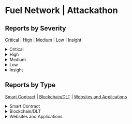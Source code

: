 
# Fuel Network | Attackathon

## Reports by Severity

[Critical](<README.md#critical>) | [High](<README.md#high>) | [Medium](<README.md#medium>) | [Low](<README.md#low>) | [Insight](<README.md#insight>)
<details>
<summary>Critical</summary>

* [Attackathon _ Fuel Network 32965 - [Blockchain_DLT - Critical] Messages to L included even on reverts allows theft from bridge](./Attackathon%20_%20Fuel%20Network%2032965%20-%20%5BBlockchain_DLT%20-%20Critical%5D%20Messages%20to%20L%20included%20even%20on%20reverts%20allows%20theft%20from%20bridge.md)
* [Attackathon _ Fuel Network 33351 - [Smart Contract - Critical] ABI supertraits methods are available externally](./Attackathon%20_%20Fuel%20Network%2033351%20-%20%5BSmart%20Contract%20-%20Critical%5D%20ABI%20supertraits%20methods%20are%20available%20externally.md)
* [Attackathon _ Fuel Network 33519 - [Smart Contract - Critical] Silent Stack overflow on variables between cross-contract calls](./Attackathon%20_%20Fuel%20Network%2033519%20-%20%5BSmart%20Contract%20-%20Critical%5D%20Silent%20Stack%20overflow%20on%20variables%20between%20cross-contract%20calls.md)

</details>
<details>
<summary>High</summary>

* [Attackathon _ Fuel Network 32269 - [Smart Contract - High] Incorrect fuel dce optimization register usage tracking](./Attackathon%20_%20Fuel%20Network%2032269%20-%20%5BSmart%20Contract%20-%20High%5D%20Incorrect%20fuel%20dce%20optimization%20register%20usage%20tracking.md)
* [Attackathon _ Fuel Network 32465 - [Blockchain_DLT - High] Abuse of CCP instruction to do cheap memory clears](./Attackathon%20_%20Fuel%20Network%2032465%20-%20%5BBlockchain_DLT%20-%20High%5D%20Abuse%20of%20CCP%20instruction%20to%20do%20cheap%20memory%20clears.md)
* [Attackathon _ Fuel Network 32696 - [Smart Contract - High] incorrect setting of non_negative value in ceil function in all IFP libs](./Attackathon%20_%20Fuel%20Network%2032696%20-%20%5BSmart%20Contract%20-%20High%5D%20incorrect%20setting%20of%20non_negative%20value%20in%20ceil%20function%20in%20all%20IFP%20libs.md)
* [Attackathon _ Fuel Network 32700 - [Smart Contract - High] double increasing underlying value in ceil function can lead to sendunsend more amounts tofrom users when its called](./Attackathon%20_%20Fuel%20Network%2032700%20-%20%5BSmart%20Contract%20-%20High%5D%20double%20increasing%20underlying%20value%20in%20ceil%20function%20can%20lead%20to%20sendunsend%20more%20amounts%20tofrom%20users%20when%20its%20called.md)
* [Attackathon _ Fuel Network 32706 - [Smart Contract - High] the function subtract in signed libs like Isw did not handle the case when selfvalue is smaller than othervalue value correctly](./Attackathon%20_%20Fuel%20Network%2032706%20-%20%5BSmart%20Contract%20-%20High%5D%20the%20function%20subtract%20in%20signed%20libs%20like%20Isw%20did%20not%20handle%20the%20case%20when%20selfvalue%20is%20smaller%20than%20othervalue%20value%20correctly.md)
* [Attackathon _ Fuel Network 32825 - [Blockchain_DLT - High] Consensus between -bit and -bit system can fail for LDC opcode](./Attackathon%20_%20Fuel%20Network%2032825%20-%20%5BBlockchain_DLT%20-%20High%5D%20Consensus%20between%20-bit%20and%20-bit%20system%20can%20fail%20for%20LDC%20opcode.md)
* [Attackathon _ Fuel Network 32872 - [Smart Contract - High] Incorrect load_store_to_memcopy optimization](./Attackathon%20_%20Fuel%20Network%2032872%20-%20%5BSmart%20Contract%20-%20High%5D%20Incorrect%20load_store_to_memcopy%20optimization.md)
* [Attackathon _ Fuel Network 33039 - [Smart Contract - High] The subtraction function is not correctly implemented for signed integers which can lead to incorrect values being calculated](./Attackathon%20_%20Fuel%20Network%2033039%20-%20%5BSmart%20Contract%20-%20High%5D%20The%20subtraction%20function%20is%20not%20correctly%20implemented%20for%20signed%20integers%20which%20can%20lead%20to%20incorrect%20values%20being%20calculated.md)
* [Attackathon _ Fuel Network 33168 - [Smart Contract - High] Incorrect Sign Determination In Multiply  Divide Operations within IFP Implementations](./Attackathon%20_%20Fuel%20Network%2033168%20-%20%5BSmart%20Contract%20-%20High%5D%20Incorrect%20Sign%20Determination%20In%20Multiply%20%20Divide%20Operations%20within%20IFP%20Implementations.md)
* [Attackathon _ Fuel Network 33175 - [Smart Contract - High] Sway-lib Subtract i Logic Vulnerability](./Attackathon%20_%20Fuel%20Network%2033175%20-%20%5BSmart%20Contract%20-%20High%5D%20Sway-lib%20Subtract%20i%20Logic%20Vulnerability.md)
* [Attackathon _ Fuel Network 33195 - [Smart Contract - High] Incorrect Calculations in Subtraction Functions for Signed Integers](./Attackathon%20_%20Fuel%20Network%2033195%20-%20%5BSmart%20Contract%20-%20High%5D%20Incorrect%20Calculations%20in%20Subtraction%20Functions%20for%20Signed%20Integers.md)
* [Attackathon _ Fuel Network 33227 - [Smart Contract - High] Lack of overflow protection in the pow functions for unsigned integers can lead to a loss of coins when calculating coin amounts](./Attackathon%20_%20Fuel%20Network%2033227%20-%20%5BSmart%20Contract%20-%20High%5D%20Lack%20of%20overflow%20protection%20in%20the%20pow%20functions%20for%20unsigned%20integers%20can%20lead%20to%20a%20loss%20of%20coins%20when%20calculating%20coin%20amounts.md)
* [Attackathon _ Fuel Network 33242 - [Smart Contract - High] Incorrect Implementation of IFP Multiply and Divide Functions](./Attackathon%20_%20Fuel%20Network%2033242%20-%20%5BSmart%20Contract%20-%20High%5D%20Incorrect%20Implementation%20of%20IFP%20Multiply%20and%20Divide%20Functions.md)
* [Attackathon _ Fuel Network 33248 - [Smart Contract - High] Incorrect Implementation of IFP Floor and Ceil Functions](./Attackathon%20_%20Fuel%20Network%2033248%20-%20%5BSmart%20Contract%20-%20High%5D%20Incorrect%20Implementation%20of%20IFP%20Floor%20and%20Ceil%20Functions.md)
* [Attackathon _ Fuel Network 33267 - [Smart Contract - High] Bug in Multiply and Divide function](./Attackathon%20_%20Fuel%20Network%2033267%20-%20%5BSmart%20Contract%20-%20High%5D%20Bug%20in%20Multiply%20and%20Divide%20function.md)
* [Attackathon _ Fuel Network 33331 - [Smart Contract - High] Overflow in Types Less Than u](./Attackathon%20_%20Fuel%20Network%2033331%20-%20%5BSmart%20Contract%20-%20High%5D%20Overflow%20in%20Types%20Less%20Than%20u.md)

</details>
<details>
<summary>Medium</summary>

* [Attackathon _ Fuel Network 32271 - [Blockchain_DLT - Medium] Incorrect state range access helper](./Attackathon%20_%20Fuel%20Network%2032271%20-%20%5BBlockchain_DLT%20-%20Medium%5D%20Incorrect%20state%20range%20access%20helper.md)
* [Attackathon _ Fuel Network 32275 - [Smart Contract - Medium] Various Sway Libs Bugs](./Attackathon%20_%20Fuel%20Network%2032275%20-%20%5BSmart%20Contract%20-%20Medium%5D%20Various%20Sway%20Libs%20Bugs.md)
* [Attackathon _ Fuel Network 32486 - [Blockchain_DLT - Medium] Public RPC node craches via GraphQL API](./Attackathon%20_%20Fuel%20Network%2032486%20-%20%5BBlockchain_DLT%20-%20Medium%5D%20Public%20RPC%20node%20craches%20via%20GraphQL%20API.md)
* [Attackathon _ Fuel Network 32628 - [Blockchain_DLT - Medium] A GraphQL query crashes core process](./Attackathon%20_%20Fuel%20Network%2032628%20-%20%5BBlockchain_DLT%20-%20Medium%5D%20A%20GraphQL%20query%20crashes%20core%20process.md)
* [Attackathon _ Fuel Network 32768 - [Blockchain_DLT - Medium] WDCM and WQCM doesnt respect the fuel-specs](./Attackathon%20_%20Fuel%20Network%2032768%20-%20%5BBlockchain_DLT%20-%20Medium%5D%20WDCM%20and%20WQCM%20doesnt%20respect%20the%20fuel-specs.md)
* [Attackathon _ Fuel Network 32884 - [Smart Contract - Medium] Compilerstd-lib storage collison between variables and StorageMap allows hidden backdoors likely loss of funds](./Attackathon%20_%20Fuel%20Network%2032884%20-%20%5BSmart%20Contract%20-%20Medium%5D%20Compilerstd-lib%20storage%20collison%20between%20variables%20and%20StorageMap%20allows%20hidden%20backdoors%20likely%20loss%20of%20funds.md)
* [Attackathon _ Fuel Network 32886 - [Smart Contract - Medium] Incorrect function purity check](./Attackathon%20_%20Fuel%20Network%2032886%20-%20%5BSmart%20Contract%20-%20Medium%5D%20Incorrect%20function%20purity%20check.md)
* [Attackathon _ Fuel Network 32973 - [Smart Contract - Medium] Impl block dependency overwriting](./Attackathon%20_%20Fuel%20Network%2032973%20-%20%5BSmart%20Contract%20-%20Medium%5D%20Impl%20block%20dependency%20overwriting.md)
* [Attackathon _ Fuel Network 33170 - [Smart Contract - Medium] UFP Exp In Sway-lib Logic Vulnerability](./Attackathon%20_%20Fuel%20Network%2033170%20-%20%5BSmart%20Contract%20-%20Medium%5D%20UFP%20Exp%20In%20Sway-lib%20Logic%20Vulnerability.md)
* [Attackathon _ Fuel Network 33186 - [Smart Contract - Medium] _compute_bytecode_root goes to an infinite loop when bytecode is empty](./Attackathon%20_%20Fuel%20Network%2033186%20-%20%5BSmart%20Contract%20-%20Medium%5D%20_compute_bytecode_root%20goes%20to%20an%20infinite%20loop%20when%20bytecode%20is%20empty.md)
* [Attackathon _ Fuel Network 33193 - [Blockchain_DLT - Medium] Fuel SDKs ABI Decoder Behaves Differently Based On Architecture Of The Machine](./Attackathon%20_%20Fuel%20Network%2033193%20-%20%5BBlockchain_DLT%20-%20Medium%5D%20Fuel%20SDKs%20ABI%20Decoder%20Behaves%20Differently%20Based%20On%20Architecture%20Of%20The%20Machine.md)
* [Attackathon _ Fuel Network 33233 - [Smart Contract - Medium] Incorrect Implementation of Unsigned -bit Fixed Point Fractional Function](./Attackathon%20_%20Fuel%20Network%2033233%20-%20%5BSmart%20Contract%20-%20Medium%5D%20Incorrect%20Implementation%20of%20Unsigned%20-bit%20Fixed%20Point%20Fractional%20Function.md)
* [Attackathon _ Fuel Network 33302 - [Smart Contract - Medium] Exp function does not work correctly](./Attackathon%20_%20Fuel%20Network%2033302%20-%20%5BSmart%20Contract%20-%20Medium%5D%20Exp%20function%20does%20not%20work%20correctly.md)
* [Attackathon _ Fuel Network 33303 - [Smart Contract - Medium] Incorrect sign change](./Attackathon%20_%20Fuel%20Network%2033303%20-%20%5BSmart%20Contract%20-%20Medium%5D%20Incorrect%20sign%20change.md)
* [Attackathon _ Fuel Network 33360 - [Blockchain_DLT - Medium] The typescript SDK has no awareness of to-be-spent transactions causing some transactions to fail or silently get pruned as they are funded with already used UTXOs](./Attackathon%20_%20Fuel%20Network%2033360%20-%20%5BBlockchain_DLT%20-%20Medium%5D%20The%20typescript%20SDK%20has%20no%20awareness%20of%20to-be-spent%20transactions%20causing%20some%20transactions%20to%20fail%20or%20silently%20get%20pruned%20as%20they%20are%20funded%20with%20already%20used%20UTXOs.md)
* [Attackathon _ Fuel Network 33451 - [Smart Contract - Medium] Incorrect code size estimation can bypass protocol security checks leading to loss of user funds](./Attackathon%20_%20Fuel%20Network%2033451%20-%20%5BSmart%20Contract%20-%20Medium%5D%20Incorrect%20code%20size%20estimation%20can%20bypass%20protocol%20security%20checks%20leading%20to%20loss%20of%20user%20funds.md)
* [Attackathon _ Fuel Network 33488 - [Smart Contract - Medium] Insecure implementation of StorageMap could lead to unintended storage overwrite](./Attackathon%20_%20Fuel%20Network%2033488%20-%20%5BSmart%20Contract%20-%20Medium%5D%20Insecure%20implementation%20of%20StorageMap%20could%20lead%20to%20unintended%20storage%20overwrite.md)

</details>
<details>
<summary>Low</summary>

* [Attackathon _ Fuel Network 32270 - [Smart Contract - Low] Inappropriate fuel dce on side affects](./Attackathon%20_%20Fuel%20Network%2032270%20-%20%5BSmart%20Contract%20-%20Low%5D%20Inappropriate%20fuel%20dce%20on%20side%20affects.md)
* [Attackathon _ Fuel Network 32302 - [Smart Contract - Low] Src ContractConfigurables hash collision](./Attackathon%20_%20Fuel%20Network%2032302%20-%20%5BSmart%20Contract%20-%20Low%5D%20Src%20ContractConfigurables%20hash%20collision.md)
* [Attackathon _ Fuel Network 32327 - [Websites and Applications - Low] REVISED Malicious Downtime via missing Input Validation on  Fuel Wallet Browser Extension  Backend GraphQL server](./Attackathon%20_%20Fuel%20Network%2032327%20-%20%5BWebsites%20and%20Applications%20-%20Low%5D%20REVISED%20Malicious%20Downtime%20via%20missing%20Input%20Validation%20on%20%20Fuel%20Wallet%20Browser%20Extension%20%20Backend%20GraphQL%20server.md)
* [Attackathon _ Fuel Network 32388 - [Smart Contract - Low] Buffer overflow in EncodeBufferAppend intrinsic](./Attackathon%20_%20Fuel%20Network%2032388%20-%20%5BSmart%20Contract%20-%20Low%5D%20Buffer%20overflow%20in%20EncodeBufferAppend%20intrinsic.md)
* [Attackathon _ Fuel Network 32390 - [Smart Contract - Low] Unchecked Virtual Immediate Construction Overflows Value Range](./Attackathon%20_%20Fuel%20Network%2032390%20-%20%5BSmart%20Contract%20-%20Low%5D%20Unchecked%20Virtual%20Immediate%20Construction%20Overflows%20Value%20Range.md)
* [Attackathon _ Fuel Network 32438 - [Smart Contract - Low] Unhandled Bailout During AbstractInstructionSet Constant Folding Pass](./Attackathon%20_%20Fuel%20Network%2032438%20-%20%5BSmart%20Contract%20-%20Low%5D%20Unhandled%20Bailout%20During%20AbstractInstructionSet%20Constant%20Folding%20Pass.md)
* [Attackathon _ Fuel Network 32439 - [Smart Contract - Low] Missing Alignment Check During AbstractInstructionSet Constant Folding Pass](./Attackathon%20_%20Fuel%20Network%2032439%20-%20%5BSmart%20Contract%20-%20Low%5D%20Missing%20Alignment%20Check%20During%20AbstractInstructionSet%20Constant%20Folding%20Pass.md)
* [Attackathon _ Fuel Network 32453 - [Smart Contract - Low] Unhandled Side Effect During AbstractInstructionSet Constant Folding](./Attackathon%20_%20Fuel%20Network%2032453%20-%20%5BSmart%20Contract%20-%20Low%5D%20Unhandled%20Side%20Effect%20During%20AbstractInstructionSet%20Constant%20Folding.md)
* [Attackathon _ Fuel Network 32459 - [Websites and Applications - Low] URGENT WEB funds drained using URL path based manipulation and injection an attacker can spoof domains on any important web dapp API call as legitimate domains](./Attackathon%20_%20Fuel%20Network%2032459%20-%20%5BWebsites%20and%20Applications%20-%20Low%5D%20URGENT%20WEB%20funds%20drained%20using%20URL%20path%20based%20manipulation%20and%20injection%20an%20attacker%20can%20spoof%20domains%20on%20any%20important%20web%20dapp%20API%20call%20as%20legitimate%20domains.md)
* [Attackathon _ Fuel Network 32491 - [Smart Contract - Low] Incorrect PushA PopA Mask Calculation](./Attackathon%20_%20Fuel%20Network%2032491%20-%20%5BSmart%20Contract%20-%20Low%5D%20Incorrect%20PushA%20PopA%20Mask%20Calculation.md)
* [Attackathon _ Fuel Network 32537 - [Smart Contract - Low] Different data types can be used when initializing an array which can lead to incorrect values in variables in smart contracts and the Rust SDK](./Attackathon%20_%20Fuel%20Network%2032537%20-%20%5BSmart%20Contract%20-%20Low%5D%20Different%20data%20types%20can%20be%20used%20when%20initializing%20an%20array%20which%20can%20lead%20to%20incorrect%20values%20in%20variables%20in%20smart%20contracts%20and%20the%20Rust%20SDK.md)
* [Attackathon _ Fuel Network 32548 - [Smart Contract - Low] Uncaught Integer Overflow During AbstractInstructionSet Constant Folding](./Attackathon%20_%20Fuel%20Network%2032548%20-%20%5BSmart%20Contract%20-%20Low%5D%20Uncaught%20Integer%20Overflow%20During%20AbstractInstructionSet%20Constant%20Folding.md)
* [Attackathon _ Fuel Network 32612 - [Smart Contract - Low] Lack of slot hashing at adminsw can cause storage collision](./Attackathon%20_%20Fuel%20Network%2032612%20-%20%5BSmart%20Contract%20-%20Low%5D%20Lack%20of%20slot%20hashing%20at%20adminsw%20can%20cause%20storage%20collision.md)
* [Attackathon _ Fuel Network 32673 - [Smart Contract - Low] Missing array length check for non constant evaluable index](./Attackathon%20_%20Fuel%20Network%2032673%20-%20%5BSmart%20Contract%20-%20Low%5D%20Missing%20array%20length%20check%20for%20non%20constant%20evaluable%20index.md)
* [Attackathon _ Fuel Network 32703 - [Smart Contract - Low] Unexpected variable shadowing during ir generation](./Attackathon%20_%20Fuel%20Network%2032703%20-%20%5BSmart%20Contract%20-%20Low%5D%20Unexpected%20variable%20shadowing%20during%20ir%20generation.md)
* [Attackathon _ Fuel Network 32728 - [Smart Contract - Low] Incorrect literal type inference](./Attackathon%20_%20Fuel%20Network%2032728%20-%20%5BSmart%20Contract%20-%20Low%5D%20Incorrect%20literal%20type%20inference.md)
* [Attackathon _ Fuel Network 32730 - [Smart Contract - Low] The Sway compiler currently disallows read access to storage when the call is made within the fallback function](./Attackathon%20_%20Fuel%20Network%2032730%20-%20%5BSmart%20Contract%20-%20Low%5D%20The%20Sway%20compiler%20currently%20disallows%20read%20access%20to%20storage%20when%20the%20call%20is%20made%20within%20the%20fallback%20function.md)
* [Attackathon _ Fuel Network 32786 - [Smart Contract - Low] incorrect set of i bits to  which it should be  bits](./Attackathon%20_%20Fuel%20Network%2032786%20-%20%5BSmart%20Contract%20-%20Low%5D%20incorrect%20set%20of%20i%20bits%20to%20%20which%20it%20should%20be%20%20bits.md)
* [Attackathon _ Fuel Network 32812 - [Smart Contract - Low] Sway-libSRC- Buffer overflow in swap_configurables allows for verifying arbitrary codeconfig loss of funds](./Attackathon%20_%20Fuel%20Network%2032812%20-%20%5BSmart%20Contract%20-%20Low%5D%20Sway-libSRC-%20Buffer%20overflow%20in%20swap_configurables%20allows%20for%20verifying%20arbitrary%20codeconfig%20loss%20of%20funds.md)
* [Attackathon _ Fuel Network 32849 - [Smart Contract - Low] Insufficient array construction element type check](./Attackathon%20_%20Fuel%20Network%2032849%20-%20%5BSmart%20Contract%20-%20Low%5D%20Insufficient%20array%20construction%20element%20type%20check.md)
* [Attackathon _ Fuel Network 32854 - [Smart Contract - Low] Sway-libstd-libcompiler Storage collision between admin lib storage map variables leads to admin takeover loss of funds](./Attackathon%20_%20Fuel%20Network%2032854%20-%20%5BSmart%20Contract%20-%20Low%5D%20Sway-libstd-libcompiler%20Storage%20collision%20between%20admin%20lib%20storage%20map%20variables%20leads%20to%20admin%20takeover%20loss%20of%20funds.md)
* [Attackathon _ Fuel Network 32859 - [Smart Contract - Low] Incorrect argument pointer creation](./Attackathon%20_%20Fuel%20Network%2032859%20-%20%5BSmart%20Contract%20-%20Low%5D%20Incorrect%20argument%20pointer%20creation.md)
* [Attackathon _ Fuel Network 32979 - [Smart Contract - Low] operations with StorageVec incorrectly revert due to the  type size](./Attackathon%20_%20Fuel%20Network%2032979%20-%20%5BSmart%20Contract%20-%20Low%5D%20operations%20with%20StorageVec%20incorrectly%20revert%20due%20to%20the%20%20type%20size.md)
* [Attackathon _ Fuel Network 33045 - [Smart Contract - Low] Compiler Dead Code Elimination inconsistently removes arithmetic checks leading to missing assertions likely loss of funds](./Attackathon%20_%20Fuel%20Network%2033045%20-%20%5BSmart%20Contract%20-%20Low%5D%20Compiler%20Dead%20Code%20Elimination%20inconsistently%20removes%20arithmetic%20checks%20leading%20to%20missing%20assertions%20likely%20loss%20of%20funds.md)
* [Attackathon _ Fuel Network 33239 - [Smart Contract - Low] Incorrect Implementation of IFP Min Functions](./Attackathon%20_%20Fuel%20Network%2033239%20-%20%5BSmart%20Contract%20-%20Low%5D%20Incorrect%20Implementation%20of%20IFP%20Min%20Functions.md)
* [Attackathon _ Fuel Network 33295 - [Smart Contract - Low] Bug in array decoding can lead to critical security vulnerabilities in protocols built on Fuel](./Attackathon%20_%20Fuel%20Network%2033295%20-%20%5BSmart%20Contract%20-%20Low%5D%20Bug%20in%20array%20decoding%20can%20lead%20to%20critical%20security%20vulnerabilities%20in%20protocols%20built%20on%20Fuel.md)
* [Attackathon _ Fuel Network 33346 - [Blockchain_DLT - Low] Incorrect error handling when executing block can cause network shutdown by hanging the poa service of network nodes halting block production](./Attackathon%20_%20Fuel%20Network%2033346%20-%20%5BBlockchain_DLT%20-%20Low%5D%20Incorrect%20error%20handling%20when%20executing%20block%20can%20cause%20network%20shutdown%20by%20hanging%20the%20poa%20service%20of%20network%20nodes%20halting%20block%20production.md)
* [Attackathon _ Fuel Network 33433 - [Smart Contract - Low] Self-append in Bytes data structure causes memory corruption leading to potential DOS attacks](./Attackathon%20_%20Fuel%20Network%2033433%20-%20%5BSmart%20Contract%20-%20Low%5D%20Self-append%20in%20Bytes%20data%20structure%20causes%20memory%20corruption%20leading%20to%20potential%20DOS%20attacks.md)

</details>
<details>
<summary>Insight</summary>

* [Attackathon _ Fuel Network 32276 - [Smart Contract - Insight] wrong implementation in gt and lt functions in IFP libs](./Attackathon%20_%20Fuel%20Network%2032276%20-%20%5BSmart%20Contract%20-%20Insight%5D%20wrong%20implementation%20in%20gt%20and%20lt%20functions%20in%20IFP%20libs.md)
* [Attackathon _ Fuel Network 32291 - [Blockchain_DLT - Insight] Profiling is incorrect for dependent gas costs](./Attackathon%20_%20Fuel%20Network%2032291%20-%20%5BBlockchain_DLT%20-%20Insight%5D%20Profiling%20is%20incorrect%20for%20dependent%20gas%20costs.md)
* [Attackathon _ Fuel Network 32314 - [Smart Contract - Insight] Missing _disableInitializers in FuelERCGatewayV contract](./Attackathon%20_%20Fuel%20Network%2032314%20-%20%5BSmart%20Contract%20-%20Insight%5D%20Missing%20_disableInitializers%20in%20FuelERCGatewayV%20contract.md)
* [Attackathon _ Fuel Network 32378 - [Smart Contract - Insight] Missing Zero-Check for Recipient Address in withdraw Function](./Attackathon%20_%20Fuel%20Network%2032378%20-%20%5BSmart%20Contract%20-%20Insight%5D%20Missing%20Zero-Check%20for%20Recipient%20Address%20in%20withdraw%20Function.md)
* [Attackathon _ Fuel Network 32412 - [Smart Contract - Insight] the IFP divide functions does not have check to](./Attackathon%20_%20Fuel%20Network%2032412%20-%20%5BSmart%20Contract%20-%20Insight%5D%20the%20IFP%20divide%20functions%20does%20not%20have%20check%20to.md)
* [Attackathon _ Fuel Network 32536 - [Smart Contract - Insight] The control flow graph is incorrectly constructed for the return path analysis which leads to an incorrect return path analysis](./Attackathon%20_%20Fuel%20Network%2032536%20-%20%5BSmart%20Contract%20-%20Insight%5D%20The%20control%20flow%20graph%20is%20incorrectly%20constructed%20for%20the%20return%20path%20analysis%20which%20leads%20to%20an%20incorrect%20return%20path%20analysis.md)
* [Attackathon _ Fuel Network 32695 - [Blockchain_DLT - Insight] increasing processing for public nodes with rpc](./Attackathon%20_%20Fuel%20Network%2032695%20-%20%5BBlockchain_DLT%20-%20Insight%5D%20increasing%20processing%20for%20public%20nodes%20with%20rpc.md)
* [Attackathon _ Fuel Network 32835 - [Smart Contract - Insight] sway compiler doesnt prevent function selector collisions](./Attackathon%20_%20Fuel%20Network%2032835%20-%20%5BSmart%20Contract%20-%20Insight%5D%20sway%20compiler%20doesnt%20prevent%20function%20selector%20collisions.md)
* [Attackathon _ Fuel Network 32860 - [Blockchain_DLT - Insight] Resource Abuse CCP instruction is loading the contract into memory before charging GAS](./Attackathon%20_%20Fuel%20Network%2032860%20-%20%5BBlockchain_DLT%20-%20Insight%5D%20Resource%20Abuse%20CCP%20instruction%20is%20loading%20the%20contract%20into%20memory%20before%20charging%20GAS.md)
* [Attackathon _ Fuel Network 32924 - [Smart Contract - Insight] sways legacy storage namespacing is broken and leads to collisions](./Attackathon%20_%20Fuel%20Network%2032924%20-%20%5BSmart%20Contract%20-%20Insight%5D%20sways%20legacy%20storage%20namespacing%20is%20broken%20and%20leads%20to%20collisions.md)
* [Attackathon _ Fuel Network 32935 - [Smart Contract - Insight] Insufficient trait duplication check](./Attackathon%20_%20Fuel%20Network%2032935%20-%20%5BSmart%20Contract%20-%20Insight%5D%20Insufficient%20trait%20duplication%20check.md)
* [Attackathon _ Fuel Network 32937 - [Smart Contract - Insight] Fallback function can be directly called with arguments as a named function](./Attackathon%20_%20Fuel%20Network%2032937%20-%20%5BSmart%20Contract%20-%20Insight%5D%20Fallback%20function%20can%20be%20directly%20called%20with%20arguments%20as%20a%20named%20function.md)
* [Attackathon _ Fuel Network 32938 - [Smart Contract - Insight] Insufficient declaration shadowing check](./Attackathon%20_%20Fuel%20Network%2032938%20-%20%5BSmart%20Contract%20-%20Insight%5D%20Insufficient%20declaration%20shadowing%20check.md)
* [Attackathon _ Fuel Network 32978 - [Blockchain_DLT - Insight] isolating the node from the networkcausing OOM by resource exhaust](./Attackathon%20_%20Fuel%20Network%2032978%20-%20%5BBlockchain_DLT%20-%20Insight%5D%20isolating%20the%20node%20from%20the%20networkcausing%20OOM%20by%20resource%20exhaust.md)
* [Attackathon _ Fuel Network 32987 - [Blockchain_DLT - Insight] Sending a message with ETH and data to the FuelMessagePortal does not increase the balance on the L and users can not move the funds](./Attackathon%20_%20Fuel%20Network%2032987%20-%20%5BBlockchain_DLT%20-%20Insight%5D%20Sending%20a%20message%20with%20ETH%20and%20data%20to%20the%20FuelMessagePortal%20does%20not%20increase%20the%20balance%20on%20the%20L%20and%20users%20can%20not%20move%20the%20funds.md)
* [Attackathon _ Fuel Network 33101 - [Smart Contract - Insight] Associated functions that were implemented for tuples or arrays cannot be called](./Attackathon%20_%20Fuel%20Network%2033101%20-%20%5BSmart%20Contract%20-%20Insight%5D%20Associated%20functions%20that%20were%20implemented%20for%20tuples%20or%20arrays%20cannot%20be%20called.md)
* [Attackathon _ Fuel Network 33139 - [Smart Contract - Insight] Unreachable panic in sway compiler when parsing malicious cfg in contract](./Attackathon%20_%20Fuel%20Network%2033139%20-%20%5BSmart%20Contract%20-%20Insight%5D%20Unreachable%20panic%20in%20sway%20compiler%20when%20parsing%20malicious%20cfg%20in%20contract.md)
* [Attackathon _ Fuel Network 33140 - [Smart Contract - Insight] Sway compiler crash when compile malicious contract with error const](./Attackathon%20_%20Fuel%20Network%2033140%20-%20%5BSmart%20Contract%20-%20Insight%5D%20Sway%20compiler%20crash%20when%20compile%20malicious%20contract%20with%20error%20const.md)
* [Attackathon _ Fuel Network 33171 - [Smart Contract - Insight] panic on unwrapping in decl_to_type_info](./Attackathon%20_%20Fuel%20Network%2033171%20-%20%5BSmart%20Contract%20-%20Insight%5D%20panic%20on%20unwrapping%20in%20decl_to_type_info.md)
* [Attackathon _ Fuel Network 33172 - [Smart Contract - Insight] OOB in type_check_analyze of ImplTrait](./Attackathon%20_%20Fuel%20Network%2033172%20-%20%5BSmart%20Contract%20-%20Insight%5D%20OOB%20in%20type_check_analyze%20of%20ImplTrait.md)
* [Attackathon _ Fuel Network 33181 - [Smart Contract - Insight] users messages might encode incorrect data when they call deposit function on L erc bridge before the assetIssuerID is set](./Attackathon%20_%20Fuel%20Network%2033181%20-%20%5BSmart%20Contract%20-%20Insight%5D%20users%20messages%20might%20encode%20incorrect%20data%20when%20they%20call%20deposit%20function%20on%20L%20erc%20bridge%20before%20the%20assetIssuerID%20is%20set.md)
* [Attackathon _ Fuel Network 33191 - [Smart Contract - Insight] Sway Formatting Behaves Differently Based On Architecture Of The Machine](./Attackathon%20_%20Fuel%20Network%2033191%20-%20%5BSmart%20Contract%20-%20Insight%5D%20Sway%20Formatting%20Behaves%20Differently%20Based%20On%20Architecture%20Of%20The%20Machine.md)
* [Attackathon _ Fuel Network 33203 - [Smart Contract - Insight] function inlining doesnt consider asm blocks instr count which leads to bloating contract size](./Attackathon%20_%20Fuel%20Network%2033203%20-%20%5BSmart%20Contract%20-%20Insight%5D%20function%20inlining%20doesnt%20consider%20asm%20blocks%20instr%20count%20which%20leads%20to%20bloating%20contract%20size.md)
* [Attackathon _ Fuel Network 33207 - [Smart Contract - Insight] users created message when withdrawing from L-L is not possible to execute on L if the assetIssuerID got changed](./Attackathon%20_%20Fuel%20Network%2033207%20-%20%5BSmart%20Contract%20-%20Insight%5D%20users%20created%20message%20when%20withdrawing%20from%20L-L%20is%20not%20possible%20to%20execute%20on%20L%20if%20the%20assetIssuerID%20got%20changed.md)
* [Attackathon _ Fuel Network 33240 - [Smart Contract - Insight] Incorrect Bitness in IFP Types](./Attackathon%20_%20Fuel%20Network%2033240%20-%20%5BSmart%20Contract%20-%20Insight%5D%20Incorrect%20Bitness%20in%20IFP%20Types.md)
* [Attackathon _ Fuel Network 33286 - [Smart Contract - Insight] panic on unwrapping in type_check_trait_implementation](./Attackathon%20_%20Fuel%20Network%2033286%20-%20%5BSmart%20Contract%20-%20Insight%5D%20panic%20on%20unwrapping%20in%20type_check_trait_implementation.md)
* [Attackathon _ Fuel Network 33401 - [Smart Contract - Insight] insight compiler crash - trait dummy method was not properly replaced](./Attackathon%20_%20Fuel%20Network%2033401%20-%20%5BSmart%20Contract%20-%20Insight%5D%20insight%20compiler%20crash%20-%20trait%20dummy%20method%20was%20not%20properly%20replaced.md)
* [Attackathon _ Fuel Network 33407 - [Smart Contract - Insight] Missing Zero-Check for to  Address in withdraw Function](./Attackathon%20_%20Fuel%20Network%2033407%20-%20%5BSmart%20Contract%20-%20Insight%5D%20Missing%20Zero-Check%20for%20to%20%20Address%20in%20withdraw%20Function.md)
* [Attackathon _ Fuel Network 33444 - [Smart Contract - Insight] Sway compiler crash for access out-of-bound memory in intrinsic function arguments check during semantic analysis](./Attackathon%20_%20Fuel%20Network%2033444%20-%20%5BSmart%20Contract%20-%20Insight%5D%20Sway%20compiler%20crash%20for%20access%20out-of-bound%20memory%20in%20intrinsic%20function%20arguments%20check%20during%20semantic%20analysis.md)
* [Attackathon _ Fuel Network 33450 - [Blockchain_DLT - Insight] fuel_gas_price_algorithm AlgorithmV may panic](./Attackathon%20_%20Fuel%20Network%2033450%20-%20%5BBlockchain_DLT%20-%20Insight%5D%20fuel_gas_price_algorithm%20AlgorithmV%20may%20panic.md)
* [Attackathon _ Fuel Network 33487 - [Smart Contract - Insight] Flags Do Not Affect Types Less Than u](./Attackathon%20_%20Fuel%20Network%2033487%20-%20%5BSmart%20Contract%20-%20Insight%5D%20Flags%20Do%20Not%20Affect%20Types%20Less%20Than%20u.md)

</details>

## Reports by Type

[Smart Contract](<README.md#smart-contract>) | [Blockchain/DLT](<README.md#blockchain-dlt>) | [Websites and Applications](<README.md#websites-and-applications>)
<details>
<summary>Smart Contract</summary>

* [Attackathon _ Fuel Network 32269 - [Smart Contract - High] Incorrect fuel dce optimization register usage tracking](./Attackathon%20_%20Fuel%20Network%2032269%20-%20%5BSmart%20Contract%20-%20High%5D%20Incorrect%20fuel%20dce%20optimization%20register%20usage%20tracking.md)
* [Attackathon _ Fuel Network 32270 - [Smart Contract - Low] Inappropriate fuel dce on side affects](./Attackathon%20_%20Fuel%20Network%2032270%20-%20%5BSmart%20Contract%20-%20Low%5D%20Inappropriate%20fuel%20dce%20on%20side%20affects.md)
* [Attackathon _ Fuel Network 32275 - [Smart Contract - Medium] Various Sway Libs Bugs](./Attackathon%20_%20Fuel%20Network%2032275%20-%20%5BSmart%20Contract%20-%20Medium%5D%20Various%20Sway%20Libs%20Bugs.md)
* [Attackathon _ Fuel Network 32276 - [Smart Contract - Insight] wrong implementation in gt and lt functions in IFP libs](./Attackathon%20_%20Fuel%20Network%2032276%20-%20%5BSmart%20Contract%20-%20Insight%5D%20wrong%20implementation%20in%20gt%20and%20lt%20functions%20in%20IFP%20libs.md)
* [Attackathon _ Fuel Network 32302 - [Smart Contract - Low] Src ContractConfigurables hash collision](./Attackathon%20_%20Fuel%20Network%2032302%20-%20%5BSmart%20Contract%20-%20Low%5D%20Src%20ContractConfigurables%20hash%20collision.md)
* [Attackathon _ Fuel Network 32314 - [Smart Contract - Insight] Missing _disableInitializers in FuelERCGatewayV contract](./Attackathon%20_%20Fuel%20Network%2032314%20-%20%5BSmart%20Contract%20-%20Insight%5D%20Missing%20_disableInitializers%20in%20FuelERCGatewayV%20contract.md)
* [Attackathon _ Fuel Network 32378 - [Smart Contract - Insight] Missing Zero-Check for Recipient Address in withdraw Function](./Attackathon%20_%20Fuel%20Network%2032378%20-%20%5BSmart%20Contract%20-%20Insight%5D%20Missing%20Zero-Check%20for%20Recipient%20Address%20in%20withdraw%20Function.md)
* [Attackathon _ Fuel Network 32388 - [Smart Contract - Low] Buffer overflow in EncodeBufferAppend intrinsic](./Attackathon%20_%20Fuel%20Network%2032388%20-%20%5BSmart%20Contract%20-%20Low%5D%20Buffer%20overflow%20in%20EncodeBufferAppend%20intrinsic.md)
* [Attackathon _ Fuel Network 32390 - [Smart Contract - Low] Unchecked Virtual Immediate Construction Overflows Value Range](./Attackathon%20_%20Fuel%20Network%2032390%20-%20%5BSmart%20Contract%20-%20Low%5D%20Unchecked%20Virtual%20Immediate%20Construction%20Overflows%20Value%20Range.md)
* [Attackathon _ Fuel Network 32412 - [Smart Contract - Insight] the IFP divide functions does not have check to](./Attackathon%20_%20Fuel%20Network%2032412%20-%20%5BSmart%20Contract%20-%20Insight%5D%20the%20IFP%20divide%20functions%20does%20not%20have%20check%20to.md)
* [Attackathon _ Fuel Network 32438 - [Smart Contract - Low] Unhandled Bailout During AbstractInstructionSet Constant Folding Pass](./Attackathon%20_%20Fuel%20Network%2032438%20-%20%5BSmart%20Contract%20-%20Low%5D%20Unhandled%20Bailout%20During%20AbstractInstructionSet%20Constant%20Folding%20Pass.md)
* [Attackathon _ Fuel Network 32439 - [Smart Contract - Low] Missing Alignment Check During AbstractInstructionSet Constant Folding Pass](./Attackathon%20_%20Fuel%20Network%2032439%20-%20%5BSmart%20Contract%20-%20Low%5D%20Missing%20Alignment%20Check%20During%20AbstractInstructionSet%20Constant%20Folding%20Pass.md)
* [Attackathon _ Fuel Network 32453 - [Smart Contract - Low] Unhandled Side Effect During AbstractInstructionSet Constant Folding](./Attackathon%20_%20Fuel%20Network%2032453%20-%20%5BSmart%20Contract%20-%20Low%5D%20Unhandled%20Side%20Effect%20During%20AbstractInstructionSet%20Constant%20Folding.md)
* [Attackathon _ Fuel Network 32491 - [Smart Contract - Low] Incorrect PushA PopA Mask Calculation](./Attackathon%20_%20Fuel%20Network%2032491%20-%20%5BSmart%20Contract%20-%20Low%5D%20Incorrect%20PushA%20PopA%20Mask%20Calculation.md)
* [Attackathon _ Fuel Network 32536 - [Smart Contract - Insight] The control flow graph is incorrectly constructed for the return path analysis which leads to an incorrect return path analysis](./Attackathon%20_%20Fuel%20Network%2032536%20-%20%5BSmart%20Contract%20-%20Insight%5D%20The%20control%20flow%20graph%20is%20incorrectly%20constructed%20for%20the%20return%20path%20analysis%20which%20leads%20to%20an%20incorrect%20return%20path%20analysis.md)
* [Attackathon _ Fuel Network 32537 - [Smart Contract - Low] Different data types can be used when initializing an array which can lead to incorrect values in variables in smart contracts and the Rust SDK](./Attackathon%20_%20Fuel%20Network%2032537%20-%20%5BSmart%20Contract%20-%20Low%5D%20Different%20data%20types%20can%20be%20used%20when%20initializing%20an%20array%20which%20can%20lead%20to%20incorrect%20values%20in%20variables%20in%20smart%20contracts%20and%20the%20Rust%20SDK.md)
* [Attackathon _ Fuel Network 32548 - [Smart Contract - Low] Uncaught Integer Overflow During AbstractInstructionSet Constant Folding](./Attackathon%20_%20Fuel%20Network%2032548%20-%20%5BSmart%20Contract%20-%20Low%5D%20Uncaught%20Integer%20Overflow%20During%20AbstractInstructionSet%20Constant%20Folding.md)
* [Attackathon _ Fuel Network 32612 - [Smart Contract - Low] Lack of slot hashing at adminsw can cause storage collision](./Attackathon%20_%20Fuel%20Network%2032612%20-%20%5BSmart%20Contract%20-%20Low%5D%20Lack%20of%20slot%20hashing%20at%20adminsw%20can%20cause%20storage%20collision.md)
* [Attackathon _ Fuel Network 32673 - [Smart Contract - Low] Missing array length check for non constant evaluable index](./Attackathon%20_%20Fuel%20Network%2032673%20-%20%5BSmart%20Contract%20-%20Low%5D%20Missing%20array%20length%20check%20for%20non%20constant%20evaluable%20index.md)
* [Attackathon _ Fuel Network 32696 - [Smart Contract - High] incorrect setting of non_negative value in ceil function in all IFP libs](./Attackathon%20_%20Fuel%20Network%2032696%20-%20%5BSmart%20Contract%20-%20High%5D%20incorrect%20setting%20of%20non_negative%20value%20in%20ceil%20function%20in%20all%20IFP%20libs.md)
* [Attackathon _ Fuel Network 32700 - [Smart Contract - High] double increasing underlying value in ceil function can lead to sendunsend more amounts tofrom users when its called](./Attackathon%20_%20Fuel%20Network%2032700%20-%20%5BSmart%20Contract%20-%20High%5D%20double%20increasing%20underlying%20value%20in%20ceil%20function%20can%20lead%20to%20sendunsend%20more%20amounts%20tofrom%20users%20when%20its%20called.md)
* [Attackathon _ Fuel Network 32703 - [Smart Contract - Low] Unexpected variable shadowing during ir generation](./Attackathon%20_%20Fuel%20Network%2032703%20-%20%5BSmart%20Contract%20-%20Low%5D%20Unexpected%20variable%20shadowing%20during%20ir%20generation.md)
* [Attackathon _ Fuel Network 32706 - [Smart Contract - High] the function subtract in signed libs like Isw did not handle the case when selfvalue is smaller than othervalue value correctly](./Attackathon%20_%20Fuel%20Network%2032706%20-%20%5BSmart%20Contract%20-%20High%5D%20the%20function%20subtract%20in%20signed%20libs%20like%20Isw%20did%20not%20handle%20the%20case%20when%20selfvalue%20is%20smaller%20than%20othervalue%20value%20correctly.md)
* [Attackathon _ Fuel Network 32728 - [Smart Contract - Low] Incorrect literal type inference](./Attackathon%20_%20Fuel%20Network%2032728%20-%20%5BSmart%20Contract%20-%20Low%5D%20Incorrect%20literal%20type%20inference.md)
* [Attackathon _ Fuel Network 32730 - [Smart Contract - Low] The Sway compiler currently disallows read access to storage when the call is made within the fallback function](./Attackathon%20_%20Fuel%20Network%2032730%20-%20%5BSmart%20Contract%20-%20Low%5D%20The%20Sway%20compiler%20currently%20disallows%20read%20access%20to%20storage%20when%20the%20call%20is%20made%20within%20the%20fallback%20function.md)
* [Attackathon _ Fuel Network 32786 - [Smart Contract - Low] incorrect set of i bits to  which it should be  bits](./Attackathon%20_%20Fuel%20Network%2032786%20-%20%5BSmart%20Contract%20-%20Low%5D%20incorrect%20set%20of%20i%20bits%20to%20%20which%20it%20should%20be%20%20bits.md)
* [Attackathon _ Fuel Network 32812 - [Smart Contract - Low] Sway-libSRC- Buffer overflow in swap_configurables allows for verifying arbitrary codeconfig loss of funds](./Attackathon%20_%20Fuel%20Network%2032812%20-%20%5BSmart%20Contract%20-%20Low%5D%20Sway-libSRC-%20Buffer%20overflow%20in%20swap_configurables%20allows%20for%20verifying%20arbitrary%20codeconfig%20loss%20of%20funds.md)
* [Attackathon _ Fuel Network 32835 - [Smart Contract - Insight] sway compiler doesnt prevent function selector collisions](./Attackathon%20_%20Fuel%20Network%2032835%20-%20%5BSmart%20Contract%20-%20Insight%5D%20sway%20compiler%20doesnt%20prevent%20function%20selector%20collisions.md)
* [Attackathon _ Fuel Network 32849 - [Smart Contract - Low] Insufficient array construction element type check](./Attackathon%20_%20Fuel%20Network%2032849%20-%20%5BSmart%20Contract%20-%20Low%5D%20Insufficient%20array%20construction%20element%20type%20check.md)
* [Attackathon _ Fuel Network 32854 - [Smart Contract - Low] Sway-libstd-libcompiler Storage collision between admin lib storage map variables leads to admin takeover loss of funds](./Attackathon%20_%20Fuel%20Network%2032854%20-%20%5BSmart%20Contract%20-%20Low%5D%20Sway-libstd-libcompiler%20Storage%20collision%20between%20admin%20lib%20storage%20map%20variables%20leads%20to%20admin%20takeover%20loss%20of%20funds.md)
* [Attackathon _ Fuel Network 32859 - [Smart Contract - Low] Incorrect argument pointer creation](./Attackathon%20_%20Fuel%20Network%2032859%20-%20%5BSmart%20Contract%20-%20Low%5D%20Incorrect%20argument%20pointer%20creation.md)
* [Attackathon _ Fuel Network 32872 - [Smart Contract - High] Incorrect load_store_to_memcopy optimization](./Attackathon%20_%20Fuel%20Network%2032872%20-%20%5BSmart%20Contract%20-%20High%5D%20Incorrect%20load_store_to_memcopy%20optimization.md)
* [Attackathon _ Fuel Network 32884 - [Smart Contract - Medium] Compilerstd-lib storage collison between variables and StorageMap allows hidden backdoors likely loss of funds](./Attackathon%20_%20Fuel%20Network%2032884%20-%20%5BSmart%20Contract%20-%20Medium%5D%20Compilerstd-lib%20storage%20collison%20between%20variables%20and%20StorageMap%20allows%20hidden%20backdoors%20likely%20loss%20of%20funds.md)
* [Attackathon _ Fuel Network 32886 - [Smart Contract - Medium] Incorrect function purity check](./Attackathon%20_%20Fuel%20Network%2032886%20-%20%5BSmart%20Contract%20-%20Medium%5D%20Incorrect%20function%20purity%20check.md)
* [Attackathon _ Fuel Network 32924 - [Smart Contract - Insight] sways legacy storage namespacing is broken and leads to collisions](./Attackathon%20_%20Fuel%20Network%2032924%20-%20%5BSmart%20Contract%20-%20Insight%5D%20sways%20legacy%20storage%20namespacing%20is%20broken%20and%20leads%20to%20collisions.md)
* [Attackathon _ Fuel Network 32935 - [Smart Contract - Insight] Insufficient trait duplication check](./Attackathon%20_%20Fuel%20Network%2032935%20-%20%5BSmart%20Contract%20-%20Insight%5D%20Insufficient%20trait%20duplication%20check.md)
* [Attackathon _ Fuel Network 32937 - [Smart Contract - Insight] Fallback function can be directly called with arguments as a named function](./Attackathon%20_%20Fuel%20Network%2032937%20-%20%5BSmart%20Contract%20-%20Insight%5D%20Fallback%20function%20can%20be%20directly%20called%20with%20arguments%20as%20a%20named%20function.md)
* [Attackathon _ Fuel Network 32938 - [Smart Contract - Insight] Insufficient declaration shadowing check](./Attackathon%20_%20Fuel%20Network%2032938%20-%20%5BSmart%20Contract%20-%20Insight%5D%20Insufficient%20declaration%20shadowing%20check.md)
* [Attackathon _ Fuel Network 32973 - [Smart Contract - Medium] Impl block dependency overwriting](./Attackathon%20_%20Fuel%20Network%2032973%20-%20%5BSmart%20Contract%20-%20Medium%5D%20Impl%20block%20dependency%20overwriting.md)
* [Attackathon _ Fuel Network 32979 - [Smart Contract - Low] operations with StorageVec incorrectly revert due to the  type size](./Attackathon%20_%20Fuel%20Network%2032979%20-%20%5BSmart%20Contract%20-%20Low%5D%20operations%20with%20StorageVec%20incorrectly%20revert%20due%20to%20the%20%20type%20size.md)
* [Attackathon _ Fuel Network 33039 - [Smart Contract - High] The subtraction function is not correctly implemented for signed integers which can lead to incorrect values being calculated](./Attackathon%20_%20Fuel%20Network%2033039%20-%20%5BSmart%20Contract%20-%20High%5D%20The%20subtraction%20function%20is%20not%20correctly%20implemented%20for%20signed%20integers%20which%20can%20lead%20to%20incorrect%20values%20being%20calculated.md)
* [Attackathon _ Fuel Network 33045 - [Smart Contract - Low] Compiler Dead Code Elimination inconsistently removes arithmetic checks leading to missing assertions likely loss of funds](./Attackathon%20_%20Fuel%20Network%2033045%20-%20%5BSmart%20Contract%20-%20Low%5D%20Compiler%20Dead%20Code%20Elimination%20inconsistently%20removes%20arithmetic%20checks%20leading%20to%20missing%20assertions%20likely%20loss%20of%20funds.md)
* [Attackathon _ Fuel Network 33101 - [Smart Contract - Insight] Associated functions that were implemented for tuples or arrays cannot be called](./Attackathon%20_%20Fuel%20Network%2033101%20-%20%5BSmart%20Contract%20-%20Insight%5D%20Associated%20functions%20that%20were%20implemented%20for%20tuples%20or%20arrays%20cannot%20be%20called.md)
* [Attackathon _ Fuel Network 33139 - [Smart Contract - Insight] Unreachable panic in sway compiler when parsing malicious cfg in contract](./Attackathon%20_%20Fuel%20Network%2033139%20-%20%5BSmart%20Contract%20-%20Insight%5D%20Unreachable%20panic%20in%20sway%20compiler%20when%20parsing%20malicious%20cfg%20in%20contract.md)
* [Attackathon _ Fuel Network 33140 - [Smart Contract - Insight] Sway compiler crash when compile malicious contract with error const](./Attackathon%20_%20Fuel%20Network%2033140%20-%20%5BSmart%20Contract%20-%20Insight%5D%20Sway%20compiler%20crash%20when%20compile%20malicious%20contract%20with%20error%20const.md)
* [Attackathon _ Fuel Network 33168 - [Smart Contract - High] Incorrect Sign Determination In Multiply  Divide Operations within IFP Implementations](./Attackathon%20_%20Fuel%20Network%2033168%20-%20%5BSmart%20Contract%20-%20High%5D%20Incorrect%20Sign%20Determination%20In%20Multiply%20%20Divide%20Operations%20within%20IFP%20Implementations.md)
* [Attackathon _ Fuel Network 33170 - [Smart Contract - Medium] UFP Exp In Sway-lib Logic Vulnerability](./Attackathon%20_%20Fuel%20Network%2033170%20-%20%5BSmart%20Contract%20-%20Medium%5D%20UFP%20Exp%20In%20Sway-lib%20Logic%20Vulnerability.md)
* [Attackathon _ Fuel Network 33171 - [Smart Contract - Insight] panic on unwrapping in decl_to_type_info](./Attackathon%20_%20Fuel%20Network%2033171%20-%20%5BSmart%20Contract%20-%20Insight%5D%20panic%20on%20unwrapping%20in%20decl_to_type_info.md)
* [Attackathon _ Fuel Network 33172 - [Smart Contract - Insight] OOB in type_check_analyze of ImplTrait](./Attackathon%20_%20Fuel%20Network%2033172%20-%20%5BSmart%20Contract%20-%20Insight%5D%20OOB%20in%20type_check_analyze%20of%20ImplTrait.md)
* [Attackathon _ Fuel Network 33175 - [Smart Contract - High] Sway-lib Subtract i Logic Vulnerability](./Attackathon%20_%20Fuel%20Network%2033175%20-%20%5BSmart%20Contract%20-%20High%5D%20Sway-lib%20Subtract%20i%20Logic%20Vulnerability.md)
* [Attackathon _ Fuel Network 33181 - [Smart Contract - Insight] users messages might encode incorrect data when they call deposit function on L erc bridge before the assetIssuerID is set](./Attackathon%20_%20Fuel%20Network%2033181%20-%20%5BSmart%20Contract%20-%20Insight%5D%20users%20messages%20might%20encode%20incorrect%20data%20when%20they%20call%20deposit%20function%20on%20L%20erc%20bridge%20before%20the%20assetIssuerID%20is%20set.md)
* [Attackathon _ Fuel Network 33186 - [Smart Contract - Medium] _compute_bytecode_root goes to an infinite loop when bytecode is empty](./Attackathon%20_%20Fuel%20Network%2033186%20-%20%5BSmart%20Contract%20-%20Medium%5D%20_compute_bytecode_root%20goes%20to%20an%20infinite%20loop%20when%20bytecode%20is%20empty.md)
* [Attackathon _ Fuel Network 33191 - [Smart Contract - Insight] Sway Formatting Behaves Differently Based On Architecture Of The Machine](./Attackathon%20_%20Fuel%20Network%2033191%20-%20%5BSmart%20Contract%20-%20Insight%5D%20Sway%20Formatting%20Behaves%20Differently%20Based%20On%20Architecture%20Of%20The%20Machine.md)
* [Attackathon _ Fuel Network 33195 - [Smart Contract - High] Incorrect Calculations in Subtraction Functions for Signed Integers](./Attackathon%20_%20Fuel%20Network%2033195%20-%20%5BSmart%20Contract%20-%20High%5D%20Incorrect%20Calculations%20in%20Subtraction%20Functions%20for%20Signed%20Integers.md)
* [Attackathon _ Fuel Network 33203 - [Smart Contract - Insight] function inlining doesnt consider asm blocks instr count which leads to bloating contract size](./Attackathon%20_%20Fuel%20Network%2033203%20-%20%5BSmart%20Contract%20-%20Insight%5D%20function%20inlining%20doesnt%20consider%20asm%20blocks%20instr%20count%20which%20leads%20to%20bloating%20contract%20size.md)
* [Attackathon _ Fuel Network 33207 - [Smart Contract - Insight] users created message when withdrawing from L-L is not possible to execute on L if the assetIssuerID got changed](./Attackathon%20_%20Fuel%20Network%2033207%20-%20%5BSmart%20Contract%20-%20Insight%5D%20users%20created%20message%20when%20withdrawing%20from%20L-L%20is%20not%20possible%20to%20execute%20on%20L%20if%20the%20assetIssuerID%20got%20changed.md)
* [Attackathon _ Fuel Network 33227 - [Smart Contract - High] Lack of overflow protection in the pow functions for unsigned integers can lead to a loss of coins when calculating coin amounts](./Attackathon%20_%20Fuel%20Network%2033227%20-%20%5BSmart%20Contract%20-%20High%5D%20Lack%20of%20overflow%20protection%20in%20the%20pow%20functions%20for%20unsigned%20integers%20can%20lead%20to%20a%20loss%20of%20coins%20when%20calculating%20coin%20amounts.md)
* [Attackathon _ Fuel Network 33233 - [Smart Contract - Medium] Incorrect Implementation of Unsigned -bit Fixed Point Fractional Function](./Attackathon%20_%20Fuel%20Network%2033233%20-%20%5BSmart%20Contract%20-%20Medium%5D%20Incorrect%20Implementation%20of%20Unsigned%20-bit%20Fixed%20Point%20Fractional%20Function.md)
* [Attackathon _ Fuel Network 33239 - [Smart Contract - Low] Incorrect Implementation of IFP Min Functions](./Attackathon%20_%20Fuel%20Network%2033239%20-%20%5BSmart%20Contract%20-%20Low%5D%20Incorrect%20Implementation%20of%20IFP%20Min%20Functions.md)
* [Attackathon _ Fuel Network 33240 - [Smart Contract - Insight] Incorrect Bitness in IFP Types](./Attackathon%20_%20Fuel%20Network%2033240%20-%20%5BSmart%20Contract%20-%20Insight%5D%20Incorrect%20Bitness%20in%20IFP%20Types.md)
* [Attackathon _ Fuel Network 33242 - [Smart Contract - High] Incorrect Implementation of IFP Multiply and Divide Functions](./Attackathon%20_%20Fuel%20Network%2033242%20-%20%5BSmart%20Contract%20-%20High%5D%20Incorrect%20Implementation%20of%20IFP%20Multiply%20and%20Divide%20Functions.md)
* [Attackathon _ Fuel Network 33248 - [Smart Contract - High] Incorrect Implementation of IFP Floor and Ceil Functions](./Attackathon%20_%20Fuel%20Network%2033248%20-%20%5BSmart%20Contract%20-%20High%5D%20Incorrect%20Implementation%20of%20IFP%20Floor%20and%20Ceil%20Functions.md)
* [Attackathon _ Fuel Network 33267 - [Smart Contract - High] Bug in Multiply and Divide function](./Attackathon%20_%20Fuel%20Network%2033267%20-%20%5BSmart%20Contract%20-%20High%5D%20Bug%20in%20Multiply%20and%20Divide%20function.md)
* [Attackathon _ Fuel Network 33286 - [Smart Contract - Insight] panic on unwrapping in type_check_trait_implementation](./Attackathon%20_%20Fuel%20Network%2033286%20-%20%5BSmart%20Contract%20-%20Insight%5D%20panic%20on%20unwrapping%20in%20type_check_trait_implementation.md)
* [Attackathon _ Fuel Network 33295 - [Smart Contract - Low] Bug in array decoding can lead to critical security vulnerabilities in protocols built on Fuel](./Attackathon%20_%20Fuel%20Network%2033295%20-%20%5BSmart%20Contract%20-%20Low%5D%20Bug%20in%20array%20decoding%20can%20lead%20to%20critical%20security%20vulnerabilities%20in%20protocols%20built%20on%20Fuel.md)
* [Attackathon _ Fuel Network 33302 - [Smart Contract - Medium] Exp function does not work correctly](./Attackathon%20_%20Fuel%20Network%2033302%20-%20%5BSmart%20Contract%20-%20Medium%5D%20Exp%20function%20does%20not%20work%20correctly.md)
* [Attackathon _ Fuel Network 33303 - [Smart Contract - Medium] Incorrect sign change](./Attackathon%20_%20Fuel%20Network%2033303%20-%20%5BSmart%20Contract%20-%20Medium%5D%20Incorrect%20sign%20change.md)
* [Attackathon _ Fuel Network 33331 - [Smart Contract - High] Overflow in Types Less Than u](./Attackathon%20_%20Fuel%20Network%2033331%20-%20%5BSmart%20Contract%20-%20High%5D%20Overflow%20in%20Types%20Less%20Than%20u.md)
* [Attackathon _ Fuel Network 33351 - [Smart Contract - Critical] ABI supertraits methods are available externally](./Attackathon%20_%20Fuel%20Network%2033351%20-%20%5BSmart%20Contract%20-%20Critical%5D%20ABI%20supertraits%20methods%20are%20available%20externally.md)
* [Attackathon _ Fuel Network 33401 - [Smart Contract - Insight] insight compiler crash - trait dummy method was not properly replaced](./Attackathon%20_%20Fuel%20Network%2033401%20-%20%5BSmart%20Contract%20-%20Insight%5D%20insight%20compiler%20crash%20-%20trait%20dummy%20method%20was%20not%20properly%20replaced.md)
* [Attackathon _ Fuel Network 33407 - [Smart Contract - Insight] Missing Zero-Check for to  Address in withdraw Function](./Attackathon%20_%20Fuel%20Network%2033407%20-%20%5BSmart%20Contract%20-%20Insight%5D%20Missing%20Zero-Check%20for%20to%20%20Address%20in%20withdraw%20Function.md)
* [Attackathon _ Fuel Network 33433 - [Smart Contract - Low] Self-append in Bytes data structure causes memory corruption leading to potential DOS attacks](./Attackathon%20_%20Fuel%20Network%2033433%20-%20%5BSmart%20Contract%20-%20Low%5D%20Self-append%20in%20Bytes%20data%20structure%20causes%20memory%20corruption%20leading%20to%20potential%20DOS%20attacks.md)
* [Attackathon _ Fuel Network 33444 - [Smart Contract - Insight] Sway compiler crash for access out-of-bound memory in intrinsic function arguments check during semantic analysis](./Attackathon%20_%20Fuel%20Network%2033444%20-%20%5BSmart%20Contract%20-%20Insight%5D%20Sway%20compiler%20crash%20for%20access%20out-of-bound%20memory%20in%20intrinsic%20function%20arguments%20check%20during%20semantic%20analysis.md)
* [Attackathon _ Fuel Network 33451 - [Smart Contract - Medium] Incorrect code size estimation can bypass protocol security checks leading to loss of user funds](./Attackathon%20_%20Fuel%20Network%2033451%20-%20%5BSmart%20Contract%20-%20Medium%5D%20Incorrect%20code%20size%20estimation%20can%20bypass%20protocol%20security%20checks%20leading%20to%20loss%20of%20user%20funds.md)
* [Attackathon _ Fuel Network 33487 - [Smart Contract - Insight] Flags Do Not Affect Types Less Than u](./Attackathon%20_%20Fuel%20Network%2033487%20-%20%5BSmart%20Contract%20-%20Insight%5D%20Flags%20Do%20Not%20Affect%20Types%20Less%20Than%20u.md)
* [Attackathon _ Fuel Network 33488 - [Smart Contract - Medium] Insecure implementation of StorageMap could lead to unintended storage overwrite](./Attackathon%20_%20Fuel%20Network%2033488%20-%20%5BSmart%20Contract%20-%20Medium%5D%20Insecure%20implementation%20of%20StorageMap%20could%20lead%20to%20unintended%20storage%20overwrite.md)
* [Attackathon _ Fuel Network 33519 - [Smart Contract - Critical] Silent Stack overflow on variables between cross-contract calls](./Attackathon%20_%20Fuel%20Network%2033519%20-%20%5BSmart%20Contract%20-%20Critical%5D%20Silent%20Stack%20overflow%20on%20variables%20between%20cross-contract%20calls.md)

</details>
<details>
<summary>Blockchain/DLT</summary>

* [Attackathon _ Fuel Network 32271 - [Blockchain_DLT - Medium] Incorrect state range access helper](./Attackathon%20_%20Fuel%20Network%2032271%20-%20%5BBlockchain_DLT%20-%20Medium%5D%20Incorrect%20state%20range%20access%20helper.md)
* [Attackathon _ Fuel Network 32291 - [Blockchain_DLT - Insight] Profiling is incorrect for dependent gas costs](./Attackathon%20_%20Fuel%20Network%2032291%20-%20%5BBlockchain_DLT%20-%20Insight%5D%20Profiling%20is%20incorrect%20for%20dependent%20gas%20costs.md)
* [Attackathon _ Fuel Network 32465 - [Blockchain_DLT - High] Abuse of CCP instruction to do cheap memory clears](./Attackathon%20_%20Fuel%20Network%2032465%20-%20%5BBlockchain_DLT%20-%20High%5D%20Abuse%20of%20CCP%20instruction%20to%20do%20cheap%20memory%20clears.md)
* [Attackathon _ Fuel Network 32486 - [Blockchain_DLT - Medium] Public RPC node craches via GraphQL API](./Attackathon%20_%20Fuel%20Network%2032486%20-%20%5BBlockchain_DLT%20-%20Medium%5D%20Public%20RPC%20node%20craches%20via%20GraphQL%20API.md)
* [Attackathon _ Fuel Network 32628 - [Blockchain_DLT - Medium] A GraphQL query crashes core process](./Attackathon%20_%20Fuel%20Network%2032628%20-%20%5BBlockchain_DLT%20-%20Medium%5D%20A%20GraphQL%20query%20crashes%20core%20process.md)
* [Attackathon _ Fuel Network 32695 - [Blockchain_DLT - Insight] increasing processing for public nodes with rpc](./Attackathon%20_%20Fuel%20Network%2032695%20-%20%5BBlockchain_DLT%20-%20Insight%5D%20increasing%20processing%20for%20public%20nodes%20with%20rpc.md)
* [Attackathon _ Fuel Network 32768 - [Blockchain_DLT - Medium] WDCM and WQCM doesnt respect the fuel-specs](./Attackathon%20_%20Fuel%20Network%2032768%20-%20%5BBlockchain_DLT%20-%20Medium%5D%20WDCM%20and%20WQCM%20doesnt%20respect%20the%20fuel-specs.md)
* [Attackathon _ Fuel Network 32825 - [Blockchain_DLT - High] Consensus between -bit and -bit system can fail for LDC opcode](./Attackathon%20_%20Fuel%20Network%2032825%20-%20%5BBlockchain_DLT%20-%20High%5D%20Consensus%20between%20-bit%20and%20-bit%20system%20can%20fail%20for%20LDC%20opcode.md)
* [Attackathon _ Fuel Network 32860 - [Blockchain_DLT - Insight] Resource Abuse CCP instruction is loading the contract into memory before charging GAS](./Attackathon%20_%20Fuel%20Network%2032860%20-%20%5BBlockchain_DLT%20-%20Insight%5D%20Resource%20Abuse%20CCP%20instruction%20is%20loading%20the%20contract%20into%20memory%20before%20charging%20GAS.md)
* [Attackathon _ Fuel Network 32965 - [Blockchain_DLT - Critical] Messages to L included even on reverts allows theft from bridge](./Attackathon%20_%20Fuel%20Network%2032965%20-%20%5BBlockchain_DLT%20-%20Critical%5D%20Messages%20to%20L%20included%20even%20on%20reverts%20allows%20theft%20from%20bridge.md)
* [Attackathon _ Fuel Network 32978 - [Blockchain_DLT - Insight] isolating the node from the networkcausing OOM by resource exhaust](./Attackathon%20_%20Fuel%20Network%2032978%20-%20%5BBlockchain_DLT%20-%20Insight%5D%20isolating%20the%20node%20from%20the%20networkcausing%20OOM%20by%20resource%20exhaust.md)
* [Attackathon _ Fuel Network 32987 - [Blockchain_DLT - Insight] Sending a message with ETH and data to the FuelMessagePortal does not increase the balance on the L and users can not move the funds](./Attackathon%20_%20Fuel%20Network%2032987%20-%20%5BBlockchain_DLT%20-%20Insight%5D%20Sending%20a%20message%20with%20ETH%20and%20data%20to%20the%20FuelMessagePortal%20does%20not%20increase%20the%20balance%20on%20the%20L%20and%20users%20can%20not%20move%20the%20funds.md)
* [Attackathon _ Fuel Network 33193 - [Blockchain_DLT - Medium] Fuel SDKs ABI Decoder Behaves Differently Based On Architecture Of The Machine](./Attackathon%20_%20Fuel%20Network%2033193%20-%20%5BBlockchain_DLT%20-%20Medium%5D%20Fuel%20SDKs%20ABI%20Decoder%20Behaves%20Differently%20Based%20On%20Architecture%20Of%20The%20Machine.md)
* [Attackathon _ Fuel Network 33346 - [Blockchain_DLT - Low] Incorrect error handling when executing block can cause network shutdown by hanging the poa service of network nodes halting block production](./Attackathon%20_%20Fuel%20Network%2033346%20-%20%5BBlockchain_DLT%20-%20Low%5D%20Incorrect%20error%20handling%20when%20executing%20block%20can%20cause%20network%20shutdown%20by%20hanging%20the%20poa%20service%20of%20network%20nodes%20halting%20block%20production.md)
* [Attackathon _ Fuel Network 33360 - [Blockchain_DLT - Medium] The typescript SDK has no awareness of to-be-spent transactions causing some transactions to fail or silently get pruned as they are funded with already used UTXOs](./Attackathon%20_%20Fuel%20Network%2033360%20-%20%5BBlockchain_DLT%20-%20Medium%5D%20The%20typescript%20SDK%20has%20no%20awareness%20of%20to-be-spent%20transactions%20causing%20some%20transactions%20to%20fail%20or%20silently%20get%20pruned%20as%20they%20are%20funded%20with%20already%20used%20UTXOs.md)
* [Attackathon _ Fuel Network 33450 - [Blockchain_DLT - Insight] fuel_gas_price_algorithm AlgorithmV may panic](./Attackathon%20_%20Fuel%20Network%2033450%20-%20%5BBlockchain_DLT%20-%20Insight%5D%20fuel_gas_price_algorithm%20AlgorithmV%20may%20panic.md)

</details>
<details>
<summary>Websites and Applications</summary>

* [Attackathon _ Fuel Network 32327 - [Websites and Applications - Low] REVISED Malicious Downtime via missing Input Validation on  Fuel Wallet Browser Extension  Backend GraphQL server](./Attackathon%20_%20Fuel%20Network%2032327%20-%20%5BWebsites%20and%20Applications%20-%20Low%5D%20REVISED%20Malicious%20Downtime%20via%20missing%20Input%20Validation%20on%20%20Fuel%20Wallet%20Browser%20Extension%20%20Backend%20GraphQL%20server.md)
* [Attackathon _ Fuel Network 32459 - [Websites and Applications - Low] URGENT WEB funds drained using URL path based manipulation and injection an attacker can spoof domains on any important web dapp API call as legitimate domains](./Attackathon%20_%20Fuel%20Network%2032459%20-%20%5BWebsites%20and%20Applications%20-%20Low%5D%20URGENT%20WEB%20funds%20drained%20using%20URL%20path%20based%20manipulation%20and%20injection%20an%20attacker%20can%20spoof%20domains%20on%20any%20important%20web%20dapp%20API%20call%20as%20legitimate%20domains.md)

</details>
